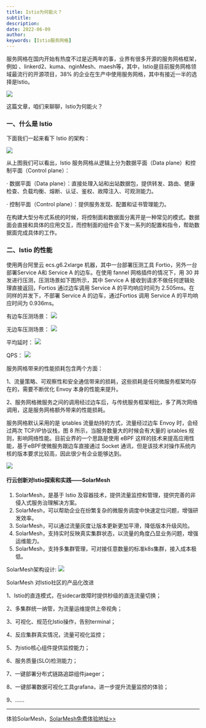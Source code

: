 ```yaml
---
title: Istio为何能火？
subtitle:
description:
date: 2022-06-09
author:
keywords: [Istio服务网格]
---
```


服务网格在国内开始有热度不过是近两年的事，业界有很多开源的服务网格框架，例如 、linkerd2、kuma、nginMesh、maesh等，其中，Istio是目前服务网格领域最流行的开源项目，38% 的企业在生产中使用服务网格，其中有接近一半的选择是Istio。

![](./img.png)

这篇文章，咱们来聊聊，Istio为何能火？

### 一、什么是 Istio

下面我们一起来看下 Istio 的架构：

![](./img_1.png)

从上图我们可以看出，Istio 服务网格从逻辑上分为数据平面（Data plane）和控制平面（Control plane）：

· 数据平面（Data plane）：直接处理入站和出站数据包，提供转发、路由、健康检查、负载均衡、熔断、认证、鉴权、故障注入、可观测能力。

· 控制平面（Control plane）：提供服务发现、配置和证书管理能力。

在构建大型分布式系统的时候，将控制面和数据面分离开是一种常见的模式。数据面会直接和具体的应用交互，而控制面的组件会下发一系列的配置和指令，帮助数据面完成具体的工作。

### 二、Istio 的性能

使用两台阿里云 ecs.g6.2xlarge 机器，其中一台部署压测工具 Fortio，另外一台部署Service A和 Service A 的边车。在使用 fannel 网格插件的情况下，用 30 并发进行压测，压测场景如下图所示，其中 Service A 接收到请求不做任何逻辑处理直接返回，Fortios 通过边车调用 Service A 的平均响应时间为 2.505ms。在同样的并发下，不部署 Service A 的边车，通过Fortios 调用 Service A 的平均响应时间为 0.936ms。

有边车压测场景：
![](./img_2.png)

无边车压测场景：
![](./img_7.png)

平均延时：
![](./img_3.png)

QPS：
![](./img_4.png)


服务网格带来的性能损耗包含两个方面：

1、流量策略、可观察性和安全通信带来的损耗，这些损耗是任何微服务框架均存在的，需要不断优化 Envoy 本身的性能来提升。

2、服务网格微服务之间的调用经过边车后，与传统服务框架相比，多了两次网络调用，这是服务网格额外带来的性能损耗。

服务网格默认采用的是 iptables 流量劫持的方式，流量经过边车 Envoy 时，会经过两次 TCP/IP协议栈，图 8 所示，当服务数量大的时候会有大量的 iptables 规则，影响网络性能。目前业界的一个思路是使用 eBPF 这样的技术来提高应用性能，基于eBPF使微服务跟边车直接通过 Socket 通讯，但是该技术对操作系统内核的版本要求比较高，因此很少有企业能够达到。

![](./img_5.png)

#### 行云创新对Istio探索和实践——SolarMesh

1. SolarMesh，是基于 Istio 及容器技术，提供流量监控和管理，提供完善的非侵入式服务治理解决方案。
2. SolarMesh，可以帮助企业在纷繁复杂的微服务调度中快速定位问题，增强研发效率。
3. SolarMesh，可以通过流量灰度让版本更新更加平滑，降低版本升级风险。
4. SolarMesh，支持实时反映真实集群状态，以流量的角度凸显业务问题，增强运维能力。
5. SolarMesh，支持多集群管理，可对接任意数量的标准k8s集群，接入成本极低。

SolarMesh架构设计:
![](./img_6.png)

SolarMesh 对Istio社区的产品化改进

1、Istio的直连模式，在sidecar故障时提供秒级的直连流量切换；

2、多集群统一纳管，为流量运维提供上帝视角；

3、可视化、规范化Istio操作，告别terminal；

4、反应集群真实情况，流量可视化监控；

5、为istio核心组件提供监控能力；

6、服务质量(SLO)检测能力；

7、一键部署分布式链路追踪组件jaeger；

8、一键部署数据可视化工具grafana，进一步提升流量监控的体验；

9、……

----------------

体验SolarMesh，[SolarMesh免费体验地址>>](https://www.cloudtogo.cn/product-SolarMesh)
